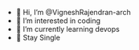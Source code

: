 - 👋 Hi, I’m @VigneshRajendran-arch
- 👀 I’m interested in coding
- 🌱 I’m currently learning devops
- 💞️ Stay Single

<!---
VigneshRajendran-arch/VigneshRajendran-arch is a ✨ special ✨ repository because its `README.md` (this file) appears on your GitHub profile.
You can click the Preview link to take a look at your changes.
--->
